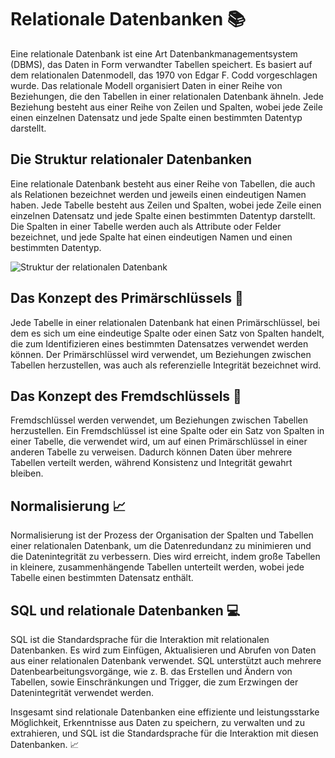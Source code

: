 # Relationale Datenbanken 📚
Eine relationale Datenbank ist eine Art Datenbankmanagementsystem (DBMS), das Daten in Form verwandter Tabellen speichert. Es basiert auf dem relationalen Datenmodell, das 1970 von Edgar F. Codd vorgeschlagen wurde. Das relationale Modell organisiert Daten in einer Reihe von Beziehungen, die den Tabellen in einer relationalen Datenbank ähneln. Jede Beziehung besteht aus einer Reihe von Zeilen und Spalten, wobei jede Zeile einen einzelnen Datensatz und jede Spalte einen bestimmten Datentyp darstellt.

## Die Struktur relationaler Datenbanken   
Eine relationale Datenbank besteht aus einer Reihe von Tabellen, die auch als Relationen bezeichnet werden und jeweils einen eindeutigen Namen haben. Jede Tabelle besteht aus Zeilen und Spalten, wobei jede Zeile einen einzelnen Datensatz und jede Spalte einen bestimmten Datentyp darstellt. Die Spalten in einer Tabelle werden auch als Attribute oder Felder bezeichnet, und jede Spalte hat einen eindeutigen Namen und einen bestimmten Datentyp.

![Struktur der relationalen Datenbank](https://assets-global.website-files.com/620d42e86cb8ec4d0839e59d/620d42e96cb8ec659e39f462_99bf70d46cc247be878de9d3a88f0c44.png)

## Das Konzept des Primärschlüssels 🔑
Jede Tabelle in einer relationalen Datenbank hat einen Primärschlüssel, bei dem es sich um eine eindeutige Spalte oder einen Satz von Spalten handelt, die zum Identifizieren eines bestimmten Datensatzes verwendet werden können. Der Primärschlüssel wird verwendet, um Beziehungen zwischen Tabellen herzustellen, was auch als referenzielle Integrität bezeichnet wird.

## Das Konzept des Fremdschlüssels 🔑
Fremdschlüssel werden verwendet, um Beziehungen zwischen Tabellen herzustellen. Ein Fremdschlüssel ist eine Spalte oder ein Satz von Spalten in einer Tabelle, die verwendet wird, um auf einen Primärschlüssel in einer anderen Tabelle zu verweisen. Dadurch können Daten über mehrere Tabellen verteilt werden, während Konsistenz und Integrität gewahrt bleiben.

## Normalisierung 📈
Normalisierung ist der Prozess der Organisation der Spalten und Tabellen einer relationalen Datenbank, um die Datenredundanz zu minimieren und die Datenintegrität zu verbessern. Dies wird erreicht, indem große Tabellen in kleinere, zusammenhängende Tabellen unterteilt werden, wobei jede Tabelle einen bestimmten Datensatz enthält.

## SQL und relationale Datenbanken 💻
SQL ist die Standardsprache für die Interaktion mit relationalen Datenbanken. Es wird zum Einfügen, Aktualisieren und Abrufen von Daten aus einer relationalen Datenbank verwendet. SQL unterstützt auch mehrere Datenbearbeitungsvorgänge, wie z. B. das Erstellen und Ändern von Tabellen, sowie Einschränkungen und Trigger, die zum Erzwingen der Datenintegrität verwendet werden.

Insgesamt sind relationale Datenbanken eine effiziente und leistungsstarke Möglichkeit, Erkenntnisse aus Daten zu speichern, zu verwalten und zu extrahieren, und SQL ist die Standardsprache für die Interaktion mit diesen Datenbanken. 📈